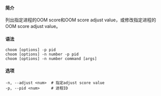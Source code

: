 #### 简介

列出指定进程的OOM score和OOM score adjust value，或修改指定进程的OOM score adjust value。

#### 语法

```
choom [options] -p pid
choom [options] -n number -p pid
choom [options] -n number command [args]
```

#### 选项

```
-n, --adjust <num>	# 指定adjust score value
-p, --pid <num>		# 进程ID
```

